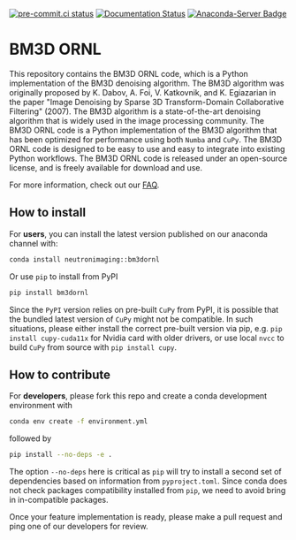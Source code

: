 [![pre-commit.ci status](https://results.pre-commit.ci/badge/github/ornlneutronimaging/bm3dornl/next.svg)](https://results.pre-commit.ci/latest/github/ornlneutronimaging/bm3dornl/next)
[![Documentation Status](https://readthedocs.org/projects/bm3dornl/badge/?version=latest)](https://bm3dornl.readthedocs.io/en/latest/?badge=latest)
[![Anaconda-Server Badge](https://anaconda.org/neutronimaging/bm3dornl/badges/version.svg)](https://anaconda.org/neutronimaging/bm3dornl)

BM3D ORNL
=========

This repository contains the BM3D ORNL code, which is a Python implementation of the BM3D denoising algorithm. The BM3D algorithm was originally proposed by K. Dabov, A. Foi, V. Katkovnik, and K. Egiazarian in the paper "Image Denoising by Sparse 3D Transform-Domain Collaborative Filtering" (2007).
The BM3D algorithm is a state-of-the-art denoising algorithm that is widely used in the image processing community.
The BM3D ORNL code is a Python implementation of the BM3D algorithm that has been optimized for performance using both `Numba` and `CuPy`.
The BM3D ORNL code is designed to be easy to use and easy to integrate into existing Python workflows.
The BM3D ORNL code is released under an open-source license, and is freely available for download and use.

For more information, check out our [FAQ](docs/FAQ.md).

How to install
--------------

For **users**, you can install the latest version published on our anaconda channel with:

```bash
conda install neutronimaging::bm3dornl
```

Or use `pip` to install from PyPI

```bash
pip install bm3dornl
```

Since the `PyPI` version relies on pre-built `CuPy` from PyPI, it is possible that the bundled latest version of `CuPy` might not be compatible.
In such situations, please either install the correct pre-built version via pip, e.g. `pip install cupy-cuda11x` for Nvidia card with older drivers, or use local `nvcc` to build `CuPy` from source with `pip install cupy`.

How to contribute
-----------------

For **developers**, please fork this repo and create a conda development environment with

```bash
conda env create -f environment.yml
```

followed by

```bash
pip install --no-deps -e .
```

The option `--no-deps` here is critical as `pip` will try to install a second set of dependencies based on information from `pyproject.toml`.
Since conda does not check packages compatibility installed from `pip`, we need to avoid bring in in-compatible packages.

Once your feature implementation is ready, please make a pull request and ping one of our developers for review.
